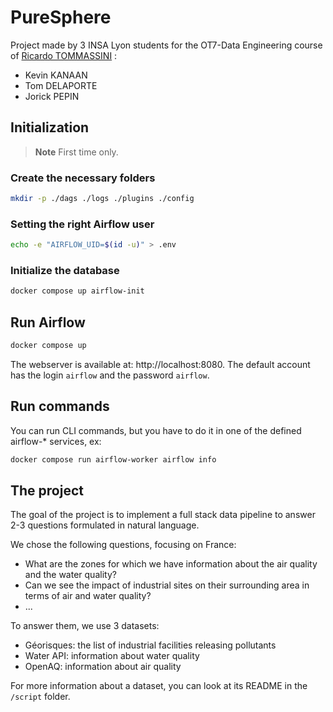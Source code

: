 # PureSphere

Project made by 3 INSA Lyon students for the OT7-Data Engineering course of [Ricardo TOMMASSINI](https://www.riccardotommasini.com/) :
- Kevin KANAAN
- Tom DELAPORTE
- Jorick PEPIN

## Initialization

> **Note**
> First time only.

### Create the necessary folders

```bash
mkdir -p ./dags ./logs ./plugins ./config
```

### Setting the right Airflow user

```bash
echo -e "AIRFLOW_UID=$(id -u)" > .env
```

### Initialize the database

```bash
docker compose up airflow-init
```

## Run Airflow

```bash
docker compose up
```

The webserver is available at: http://localhost:8080. The default account has the login `airflow` and the password `airflow`.

## Run commands

You can run CLI commands, but you have to do it in one of the defined airflow-* services, ex:

```bash
docker compose run airflow-worker airflow info
```

## The project

The goal of the project is to implement a full stack data pipeline to answer 2-3 questions formulated in natural language.

We chose the following questions, focusing on France:
- What are the zones for which we have information about the air quality and the water quality?
- Can we see the impact of industrial sites on their surrounding area in terms of air and water quality?
- ...

To answer them, we use 3 datasets:
- Géorisques: the list of industrial facilities releasing pollutants
- Water API: information about water quality
- OpenAQ: information about air quality

For more information about a dataset, you can look at its README in the `/script` folder.
